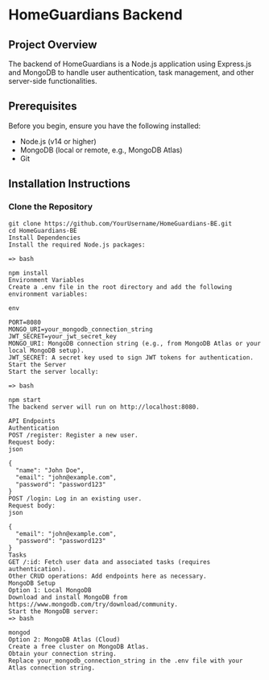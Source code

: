 # HomeGuardians Backend

## Project Overview
The backend of HomeGuardians is a Node.js application using Express.js and MongoDB to handle user authentication, task management, and other server-side functionalities.

## Prerequisites
Before you begin, ensure you have the following installed:
- Node.js (v14 or higher)
- MongoDB (local or remote, e.g., MongoDB Atlas)
- Git

## Installation Instructions

### Clone the Repository
```=> bash
git clone https://github.com/YourUsername/HomeGuardians-BE.git
cd HomeGuardians-BE
Install Dependencies
Install the required Node.js packages:

=> bash
 
npm install
Environment Variables
Create a .env file in the root directory and add the following environment variables:

env
 
PORT=8080
MONGO_URI=your_mongodb_connection_string
JWT_SECRET=your_jwt_secret_key
MONGO_URI: MongoDB connection string (e.g., from MongoDB Atlas or your local MongoDB setup).
JWT_SECRET: A secret key used to sign JWT tokens for authentication.
Start the Server
Start the server locally:

=> bash
 
npm start
The backend server will run on http://localhost:8080.

API Endpoints
Authentication
POST /register: Register a new user.
Request body:
json
 
{
  "name": "John Doe",
  "email": "john@example.com",
  "password": "password123"
}
POST /login: Log in an existing user.
Request body:
json
 
{
  "email": "john@example.com",
  "password": "password123"
}
Tasks
GET /:id: Fetch user data and associated tasks (requires authentication).
Other CRUD operations: Add endpoints here as necessary.
MongoDB Setup
Option 1: Local MongoDB
Download and install MongoDB from https://www.mongodb.com/try/download/community.
Start the MongoDB server:
=> bash
 
mongod
Option 2: MongoDB Atlas (Cloud)
Create a free cluster on MongoDB Atlas.
Obtain your connection string.
Replace your_mongodb_connection_string in the .env file with your Atlas connection string.
